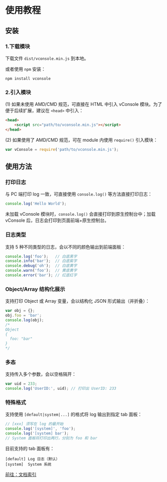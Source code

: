 使用教程
==============================

## 安装

### 1.下载模块

下载文件 `dist/vconsole.min.js` 到本地。

或者使用 `npm` 安装：

```
npm install vconsole
```

### 2.引入模块

(1) 如果未使用 AMD/CMD 规范，可直接在 HTML 中引入 vConsole 模块。为了便于后续扩展，建议在 `<head>` 中引入：

```html
<head>
	<script src="path/to/vconsole.min.js"></script>
</head>
```

(2) 如果使用了 AMD/CMD 规范，可在 module 内使用 `require()` 引入模块：

```javascript
var vConsole = require('path/to/vconsole.min.js');
```


## 使用方法


### 打印日志

与 PC 端打印 log 一致，可直接使用 `console.log()` 等方法直接打印日志：

```javascript
console.log('Hello World');
```

未加载 vConsole 模块时，`console.log()` 会直接打印到原生控制台中；加载 vConsole 后，日志会打印到页面前端+原生控制台。


### 日志类型

支持 5 种不同类型的日志，会以不同的颜色输出到前端面板：

```javascript
console.log('foo');   // 白底黑字
console.info('bar');  // 白底紫字
console.debug('oh');  // 白底黄字
console.warn('foo');  // 黄底黄字
console.error('bar'); // 红底红字
```


### Object/Array 结构化展示

支持打印 Object 或 Array 变量，会以结构化 JSON 形式输出（并折叠）：

```javascript
var obj = {};
obj.foo = 'bar';
console.log(obj);
/*
Object
{
  foo: "bar"
}
*/
```

### 多态

支持传入多个参数，会以空格隔开：

```javascript
var uid = 233;
console.log('UserID:', uid); // 打印出 UserID: 233
```

### 特殊格式

支持使用 `[default|system|...]` 的格式将 log 输出到指定 tab 面板：

```javascript
// [xxx] 须写在 log 的最开始
console.log('[system]', 'foo');
console.log('[system] bar');
// System 面板将打印出两行，分别为 foo 和 bar
```

目前支持的 tab 面板有：

```
[default] Log 日志（默认）
[system]  System 系统
```


[前往：文档索引](./a_doc_index_CN.md)